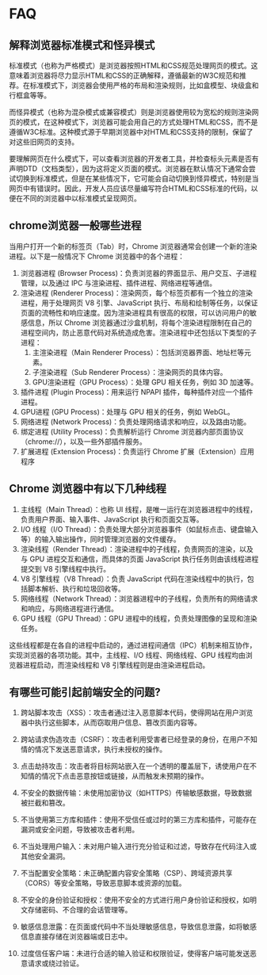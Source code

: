 # FAQ

## 解释浏览器标准模式和怪异模式

标准模式（也称为严格模式）是浏览器按照HTML和CSS规范处理网页的模式。这意味着浏览器将尽力显示HTML和CSS的正确解释，遵循最新的W3C规范和推荐。在标准模式下，浏览器会使用严格的布局和渲染规则，比如盒模型、块级盒和行框盒等等。

而怪异模式（也称为混杂模式或兼容模式）则是浏览器使用较为宽松的规则渲染网页的模式，在这种模式下，浏览器可能会用自己的方式处理HTML和CSS，而不是遵循W3C标准。这种模式源于早期浏览器中对HTML和CSS支持的限制，保留了对这些旧网页的支持。

要理解网页在什么模式下，可以查看浏览器的开发者工具，并检查标头元素是否有声明DTD（文档类型），因为这将定义页面的模式。浏览器在默认情况下通常会尝试切换到标准模式，但是在某些情况下，它可能会自动切换到怪异模式，特别是当网页中有错误时。因此，开发人员应该尽量编写符合HTML和CSS标准的代码，以便在不同的浏览器中以标准模式呈现网页。

## chrome浏览器一般哪些进程

当用户打开一个新的标签页（Tab）时，Chrome 浏览器通常会创建一个新的渲染进程。以下是一般情况下 Chrome 浏览器中的各个进程：

1. 浏览器进程 (Browser Process)：负责浏览器的界面显示、用户交互、子进程管理，以及通过 IPC 与渲染进程、插件进程、网络进程等通信。
2. 渲染进程 (Renderer Process)：渲染网页，每个标签页都有一个独立的渲染进程，用于处理网页 V8 引擎、JavaScript 执行、布局和绘制等任务，以保证页面的流畅性和响应速度。因为渲染进程具有很高的权限，可以访问用户的敏感信息，所以 Chrome 浏览器通过沙盒机制，将每个渲染进程限制在自己的进程空间内，防止恶意代码对系统造成危害。渲染进程中还包括以下类型的子进程：
   1. 主渲染进程（Main Renderer Process）：包括浏览器界面、地址栏等元素。
   2. 子渲染进程（Sub Renderer Process）：渲染网页的具体内容。
   3. GPU渲染进程（GPU Process）：处理 GPU 相关任务，例如 3D 加速等。
3. 插件进程 (Plugin Process)：用来运行 NPAPI 插件，每种插件对应一个插件进程。
4. GPU进程 (GPU Process)：处理与 GPU 相关的任务，例如 WebGL。
5. 网络进程 (Network Process)：负责处理网络请求和响应，以及路由功能。
6. 绑定进程 (Utility Process)：负责解析运行 Chrome 浏览器内部页面协议（chrome://），以及一些外部插件服务。
7. 扩展进程 (Extension Process)：负责运行 Chrome 扩展（Extension）应用程序

## Chrome 浏览器中有以下几种线程

1. 主线程（Main Thread）：也称 UI 线程，是唯一运行在浏览器进程中的线程，负责用户界面、输入事件、JavaScript 执行和页面交互等。
2. I/O 线程（I/O Thread）：负责处理大部分浏览器事件（如鼠标点击、键盘输入等）的输入输出操作，同时管理浏览器的文件缓存。
3. 渲染线程（Render Thread）：渲染进程中的子线程，负责网页的渲染，以及与 GPU 进程交互和通信，而具体的页面 JavaScript 执行任务则由该线程进程提交到 V8 引擎线程中执行。
4. V8 引擎线程（V8 Thread）：负责 JavaScript 代码在渲染线程中的执行，包括脚本解析、执行和垃圾回收等。
5. 网络线程（Network Thread）：浏览器进程中的子线程，负责所有的网络请求和响应，与网络进程进行通信。
6. GPU 线程（GPU Thread）：GPU 进程中的线程，负责处理图像的呈现和渲染任务。

这些线程都是在各自的进程中启动的，通过进程间通信（IPC）机制来相互协作，实现浏览器的各项功能。其中，主线程、I/O 线程、网络线程、GPU 线程均由浏览器进程启动，而渲染线程和 V8 引擎线程则是由渲染进程启动。

## 有哪些可能引起前端安全的问题?

1. 跨站脚本攻击（XSS）：攻击者通过注入恶意脚本代码，使得网站在用户浏览器中执行这些脚本，从而窃取用户信息、篡改页面内容等。

2. 跨站请求伪造攻击（CSRF）：攻击者利用受害者已经登录的身份，在用户不知情的情况下发送恶意请求，执行未授权的操作。

3. 点击劫持攻击：攻击者将目标网站嵌入在一个透明的覆盖层下，诱使用户在不知情的情况下点击恶意按钮或链接，从而触发未预期的操作。

4. 不安全的数据传输：未使用加密协议（如HTTPS）传输敏感数据，导致数据被拦截和篡改。

5. 不当使用第三方库和插件：使用不受信任或过时的第三方库和插件，可能存在漏洞或安全问题，导致被攻击者利用。

6. 不当处理用户输入：未对用户输入进行充分验证和过滤，导致存在代码注入或其他安全漏洞。

7. 不当配置安全策略：未正确配置内容安全策略（CSP）、跨域资源共享（CORS）等安全策略，导致恶意脚本或资源的加载。

8. 不安全的身份验证和授权：使用不安全的方式进行用户身份验证和授权，如明文存储密码、不合理的会话管理等。

9. 敏感信息泄露：在页面或代码中不当处理敏感信息，导致信息泄露，如将敏感信息直接存储在浏览器端或日志中。

10. 过度信任客户端：未进行合适的输入验证和权限验证，使得客户端可能发送恶意请求或绕过验证。
